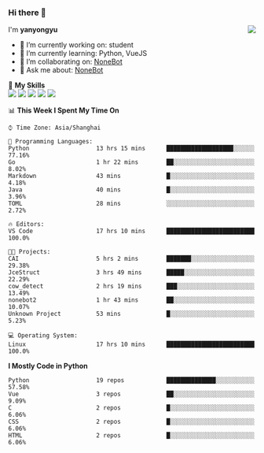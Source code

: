 ### Hi there 👋

<a href="#">
  <img align="right" src="https://github-readme-stats.vercel.app/api?username=yanyongyu&count_private=true&show_icons=true&bg_color=15,f2f7fd,E0EAFC" />
</a>

I'm **yanyongyu**

- 🔭 I’m currently working on: student
- 🌱 I’m currently learning: Python, VueJS
- 👯 I’m collaborating on: [NoneBot](https://github.com/nonebot)
- 💬 Ask me about: [NoneBot](https://github.com/nonebot)

🌟 **My Skills**  
![](https://img.shields.io/badge/-Python-3e74a2?style=flat-square&logo=Python&logoColor=fff)
![](https://img.shields.io/badge/-Vue-4fc08d?style=flat-square&logo=Vue.js&logoColor=fff)
![](https://img.shields.io/badge/-Node.js-339933?style=flat-square&logo=Node.js&logoColor=fff)
![](https://img.shields.io/badge/-Docker-2496ED?style=flat-square&logo=Docker&logoColor=fff)
![](https://img.shields.io/badge/-Linux-000000?style=flat-square&logo=Linux&logoColor=fff)

<!--START_SECTION:waka-->
📊 **This Week I Spent My Time On** 

```text
⌚︎ Time Zone: Asia/Shanghai

💬 Programming Languages: 
Python                   13 hrs 15 mins      ███████████████████░░░░░░   77.16% 
Go                       1 hr 22 mins        ██░░░░░░░░░░░░░░░░░░░░░░░   8.02% 
Markdown                 43 mins             █░░░░░░░░░░░░░░░░░░░░░░░░   4.18% 
Java                     40 mins             █░░░░░░░░░░░░░░░░░░░░░░░░   3.96% 
TOML                     28 mins             ░░░░░░░░░░░░░░░░░░░░░░░░░   2.72%

🔥 Editors: 
VS Code                  17 hrs 10 mins      █████████████████████████   100.0%

🐱‍💻 Projects: 
CAI                      5 hrs 2 mins        ███████░░░░░░░░░░░░░░░░░░   29.38% 
JceStruct                3 hrs 49 mins       █████░░░░░░░░░░░░░░░░░░░░   22.29% 
cow_detect               2 hrs 19 mins       ███░░░░░░░░░░░░░░░░░░░░░░   13.49% 
nonebot2                 1 hr 43 mins        ██░░░░░░░░░░░░░░░░░░░░░░░   10.07% 
Unknown Project          53 mins             █░░░░░░░░░░░░░░░░░░░░░░░░   5.23%

💻 Operating System: 
Linux                    17 hrs 10 mins      █████████████████████████   100.0%

```

**I Mostly Code in Python** 

```text
Python                   19 repos            ██████████████░░░░░░░░░░░   57.58% 
Vue                      3 repos             ██░░░░░░░░░░░░░░░░░░░░░░░   9.09% 
C                        2 repos             █░░░░░░░░░░░░░░░░░░░░░░░░   6.06% 
CSS                      2 repos             █░░░░░░░░░░░░░░░░░░░░░░░░   6.06% 
HTML                     2 repos             █░░░░░░░░░░░░░░░░░░░░░░░░   6.06%

```



<!--END_SECTION:waka-->
